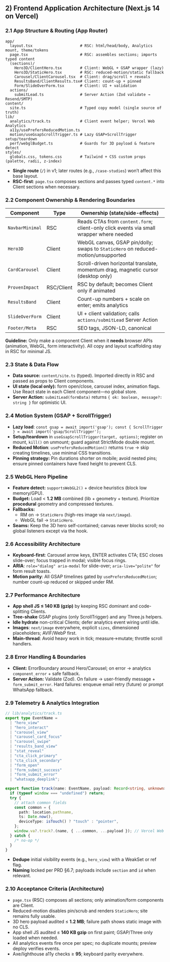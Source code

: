 ## 2) Frontend Application Architecture (Next.js 14 on Vercel)

### 2.1 App Structure & Routing (App Router)

```
app/
  layout.tsx                     # RSC: html/head/body, Analytics mount, theme/tokens
  page.tsx                       # RSC: assembles sections; imports typed content
  (sections)/
    Hero3D/ClientHero.tsx        # Client: WebGL + GSAP wrapper (lazy)
    Hero3D/StaticHero.tsx        # RSC: reduced-motion/static fallback
    Carousel/ClientCarousel.tsx  # Client: drag/scroll + reveals
    ResultsBand/ClientResults.tsx# Client: count-up + pinned
    Form/SlideOverForm.tsx       # Client: UI + validation
  actions/
    submitLead.ts                # Server Action (Zod validate → Resend/SMTP)
content/
  site.ts                        # Typed copy model (single source of truth)
lib/
  analytics/track.ts             # Client event helper; Vercel Web Analytics
  a11y/usePrefersReducedMotion.ts
  motion/useGsapScrollTrigger.ts # Lazy GSAP+ScrollTrigger setup/teardown
  perf/webglBudget.ts            # Guards for 3D payload & feature detect
styles/
  globals.css, tokens.css        # Tailwind + CSS custom props (palette, radii, z-index)
```

- **Single route** (`/`) in v1; later routes (e.g., `/case-studies`) won’t affect this base layout.
- **RSC-first**: `page.tsx` composes sections and passes typed `content.*` into Client sections when necessary.

### 2.2 Component Ownership & Rendering Boundaries

| Component       | Type       | Ownership (state/side-effects)                                                          |
| --------------- | ---------- | --------------------------------------------------------------------------------------- |
| `NavbarMinimal` | RSC        | Reads CTAs from `content.form`; client-only click events via small wrapper where needed |
| `Hero3D`        | Client     | WebGL canvas, GSAP pin/dolly; swaps to `StaticHero` on reduced-motion/unsupported       |
| `CardCarousel`  | Client     | Scroll-driven horizontal translate, momentum drag, magnetic cursor (desktop only)       |
| `ProvenImpact`  | RSC/Client | RSC by default; becomes Client only if animated                                         |
| `ResultsBand`   | Client     | Count-up numbers + scale on enter; emits analytics                                      |
| `SlideOverForm` | Client     | UI + client validation; calls `actions/submitLead` Server Action                        |
| `Footer/Meta`   | RSC        | SEO tags, JSON-LD, canonical                                                            |

**Guideline:** Only make a component Client when it **needs** browser APIs (animation, WebGL, form interactivity). All copy and layout scaffolding stay in RSC for minimal JS.

### 2.3 State & Data Flow

- **Data source:** `content/site.ts` (typed). Imported directly in RSC and passed as props to Client components.
- **UI state (local only):** form open/close, carousel index, animation flags. Use React state in each Client component—no global store.
- **Server Action:** `submitLead(formData)` returns `{ ok: boolean, message?: string }` for optimistic UI.

### 2.4 Motion System (GSAP + ScrollTrigger)

- **Lazy load**: `const gsap = await import('gsap'); const { ScrollTrigger } = await import('gsap/ScrollTrigger');`
- **Setup/teardown** in `useGsapScrollTrigger(target, options)`; register on mount, `kill()` on unmount; guard against StrictMode double mount.
- **Reduced Motion**: `usePrefersReducedMotion()` returns `true` → skip creating timelines, use minimal CSS transitions.
- **Pinning strategy:** Pin durations shorter on mobile; avoid nested pins; ensure pinned containers have fixed height to prevent CLS.

### 2.5 WebGL Hero Pipeline

- **Feature detect:** `supportsWebGL2()` + device heuristics (block low memory/GPU).
- **Budget:** Load < **1.2 MB** combined (lib + geometry + texture). Prioritize **procedural** geometry and compressed textures.
- **Fallbacks:**
  - RM on → `StaticHero` (high-res image via `next/image`).
  - WebGL fail → `StaticHero`.
- **Seams:** Keep the 3D hero self-contained; canvas never blocks scroll; no global listeners except via the hook.

### 2.6 Accessibility Architecture

- **Keyboard-first**: Carousel arrow keys, ENTER activates CTA; ESC closes slide-over; focus trapped in modal; visible focus rings.
- **ARIA**: `role="dialog" aria-modal` for slide-over; `aria-live="polite"` for form result toasts.
- **Motion parity**: All GSAP timelines gated by `usePrefersReducedMotion`; number count-up reduced or skipped under RM.

### 2.7 Performance Architecture

- **App shell JS ≤ 140 KB (gzip)** by keeping RSC dominant and code-splitting Clients.
- **Tree-shake** GSAP plugins (only ScrollTrigger) and any Three.js helpers.
- **Idle hydrate** non-critical Clients; defer analytics event wiring until idle.
- **Images**: `next/image` everywhere, explicit `sizes`, dimensioned placeholders; AVIF/WebP first.
- **Main-thread**: Avoid heavy work in tick; measure→mutate; throttle scroll handlers.

### 2.8 Error Handling & Boundaries

- **Client:** ErrorBoundary around Hero/Carousel; on error → analytics `component_error` + safe fallback.
- **Server Action:** Validate (Zod). On failure → user-friendly message + `form_submit_error`. Hard failures: enqueue email retry (future) or prompt WhatsApp fallback.

### 2.9 Telemetry & Analytics Integration

```ts
// lib/analytics/track.ts
export type EventName =
  | "hero_view"
  | "hero_interact"
  | "carousel_view"
  | "carousel_card_focus"
  | "carousel_swipe"
  | "results_band_view"
  | "stat_reveal"
  | "cta_click_primary"
  | "cta_click_secondary"
  | "form_open"
  | "form_submit_success"
  | "form_submit_error"
  | "whatsapp_deeplink";

export function track(name: EventName, payload: Record<string, unknown> = {}) {
  if (typeof window === "undefined") return;
  try {
    // attach common fields
    const common = {
      path: location.pathname,
      ts: Date.now(),
      deviceType: isTouch() ? "touch" : "pointer",
    };
    window.va?.track?.(name, { ...common, ...payload }); // Vercel Web Analytics
  } catch {
    /* no-op */
  }
}
```

- **Dedupe** initial visibility events (e.g., `hero_view`) with a WeakSet or ref flag.
- **Naming** locked per PRD §6.7; payloads include `section` and `id` when relevant.

### 2.10 Acceptance Criteria (Architecture)

- `page.tsx` (RSC) composes all sections; only animation/form components are Client.
- Reduced-motion disables pin/scrub and renders `StaticHero`; site remains fully usable.
- 3D hero payload audited ≤ **1.2 MB**; failure path shows static image with no CLS.
- App shell JS audited ≤ **140 KB gzip** on first paint; GSAP/Three only loaded when needed.
- All analytics events fire once per spec; no duplicate mounts; preview deploy verifies events.
- Axe/lighthouse a11y checks ≥ **95**; keyboard parity everywhere.
